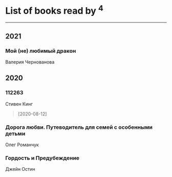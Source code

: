 # List of books read by [](https://plus.google.com/u/0/109746193906459706720/)<sup>4</sup>
---

## 2021

### Мой (не) любимый дракон
Валерия Чернованова



## 2020

### 112263
Стивен Кинг
> [2020-08-12] 


### Дорога любви. Путеводитель для семей с особенными детьми
Олег Романчук


### Гордость и Предубеждение
Джейн Остин



